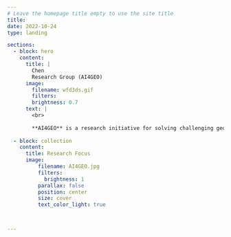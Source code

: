 ```yaml
---
# Leave the homepage title empty to use the site title
title:
date: 2022-10-24
type: landing

sections:
  - block: hero
    content:
      title: |
        Chen
        Research Group (AI4GEO)
      image:
        filename: wfd3ds.gif
        filters:
        brightness: 0.7
      text: |
        <br>
        
        **AI4GEO** is a research initiative for solving challenging geoscience problems using AI-backed data analysis, including but not limited to earthquake monitoring, seismic interpretation, enhanced seismic imaging, physics-driven geological modeling, multi-source data fusion, digital rock physics, and reservoir characterization. AI4GEO's ultimate goal is to develop cutting-edge techniques and unprecedented solutions for revolutionizing next-generation geoscientific research and problem-solving via big data analysis and AI. 
  
  - block: collection
    content:
      title: Research Focus
      image: 
          filename: AI4GEO.jpg
          filters:
            brightness: 1
          parallax: false
          position: center
          size: cover
          text_color_light: true



---
```

